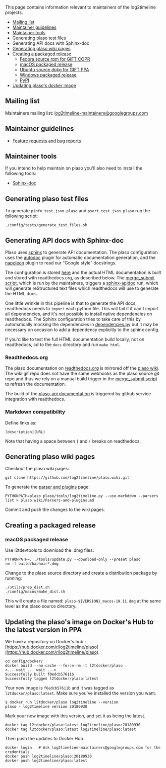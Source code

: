 This page contains information relevant to maintainers of the log2timeline projects.

* [Mailing list](https://github.com/log2timeline/l2tdocs/blob/master/process/Maintainers%20guide.md#mailing-list)
* [Maintainer guidelines](https://github.com/log2timeline/l2tdocs/blob/master/process/Maintainers%20guide.md#maintainer-guidelines)
* [Maintainer tools](https://github.com/log2timeline/l2tdocs/blob/master/process/Maintainers%20guide.md#maintainer-tools)
* Generating plaso test files
* Generating API docs with Sphinx-doc
* [Generating plaso wiki pages](https://github.com/log2timeline/l2tdocs/blob/master/process/Maintainers%20guide.md#generating-plaso-wiki-pages)
* [Creating a packaged release](https://github.com/log2timeline/l2tdocs/blob/master/process/Maintainers%20guide.md#creating-a-packaged-release)
  * [Fedora source rpm for GIFT COPR](https://github.com/log2timeline/l2tdocs/blob/master/process/GIFT%20COPR.md)
  * [macOS packaged release](https://github.com/log2timeline/l2tdocs/blob/master/process/Maintainers%20guide.md#macos-packaged-release)
  * [Ubuntu source dpkg for GIFT PPA](https://github.com/log2timeline/l2tdocs/blob/master/process/GIFT%20PPA.md)
  * [Windows packaged release](https://github.com/log2timeline/l2tdocs/blob/master/process/Packaging%20with%20pyinstaller.md)
  * [PyPI](https://github.com/log2timeline/l2tdocs/blob/master/process/PyPI.md)
* [Updating plaso's docker image](https://github.com/log2timeline/l2tdocs/blob/master/process/Maintainers%20guide.md#updating-the-plasos-image-on-dockers-hub-to-the-latest-version-in-ppa)

## Mailing list

Maintainers mailing list: log2timeline-maintainers@googlegroups.com

## Maintainer guidelines

* [Feature requests and bug reports](https://github.com/log2timeline/plaso/wiki/Feature-requests-and-bug-reports)

## Maintainer tools

If you intend to help maintain on plaso you'll also need to install the following tools:

* [Sphinx-doc](https://github.com/log2timeline/l2tdocs/blob/master/process/Installing%20sphinx-doc.md)

## Generating plaso test files

To generate `pinfo_test.json.plaso` and `psort_test.json.plaso` run the following script:
```
./config/tests/generate_test_files.sh
```

## Generating API docs with Sphinx-doc

Plaso uses [sphinx](http://sphinx-doc.org/) to generate API documentation. The plaso configuration uses the [autodoc](http://sphinx-doc.org/ext/autodoc.html) plugin for automatic documentation generation, and the [napoleon](http://sphinxcontrib-napoleon.readthedocs.org/en/latest/sphinxcontrib.napoleon.html) plugin to read our “Google style” docstrings. 

The configuration is stored [here](https://github.com/log2timeline/plaso/blob/master/docs/conf.py) and the actual HTML documentation is built and stored with readthedocs.org, as described below.
The [merge_submit script](https://github.com/log2timeline/plaso/blob/master/utils/merge_submit.sh), which is run by the maintainers, triggers a [sphinx-apidoc](http://sphinx-doc.org/man/sphinx-apidoc.html) run, which will generate reStructured text files which readthedocs will use to generate the HTML docs. 

One little wrinkle in this pipeline is that to generate the API docs, readthedocs needs to `import` each python file. This will fail if it can't import all dependencies, and it's not possible to install native dependencies on readthedocs. The Sphinx configuration tries to take care of this by automatically mocking the dependencies in [dependencies.py](https://github.com/log2timeline/plaso/blob/master/plaso/dependencies.py) but it may be necessary on occasion to add a dependency explicitly to the sphinx config.

If you'd like to test the full HTML documentation build locally, not on readthedocs, cd to the ```docs``` directory and run ```make html```.

### Readthedocs.org

The plaso documentation on [readthedocs.org](https://readthedocs.org/projects/plaso/) is mirrored off the [plaso wiki](https://github.com/log2timeline/plaso/wiki). The wiki git repo does not have the same webhooks as the plaso source git repo and thus we rely on a manual build trigger in the [merge_submit script](https://github.com/log2timeline/plaso/blob/master/utils/merge_submit.sh) to refresh the documentation.

The build of the [plaso-api documentation](https://readthedocs.org/projects/plaso-api/) is triggered by github service integration with readthedocs.

### Markdown compatibility

Define links as:
```
[description](URL)
```
Note that having a space between `]` and `(` breaks on readthedocs.

## Generating plaso wiki pages

Checkout the plaso wiki pages:
```
git clone https://github.com/log2timeline/plaso.wiki.git
```

To generate the [parser and plugins](https://github.com/log2timeline/plaso/wiki/Parsers-and-plugins) page:
```
PYTHONPATH=plaso plaso/tools/log2timeline.py --use-markdown --parsers list > plaso.wiki/Parsers-and-plugins.md
```

Commit and push the changes to the wiki pages.

## Creating a packaged release
### macOS packaged release

Use l2tdevtools to download the .dmg files:
```
PYTHONPATH=. ./tools/update.py --download-only --preset plaso
rm -f build/hachoir*.dmg
```

Change to the plaso source directory and create a distribution package by running:
```
./utils/prep_dist.sh
./config/macos/make_dist.sh
```

This will create a file named: `plaso-${VERSION}_macos-10.11.dmg` at the same level as the plaso source directory.

## Updating the plaso's image on Docker's Hub to the latest version in PPA

We have a repository on Docker's hub : [https://hub.docker.com/r/log2timeline/plaso](https://hub.docker.com/r/log2timeline/plaso).

```
cd config/docker/
docker build --no-cache --force-rm -t l2tdocker/plaso .
<... wait ... wait ...>
Successfully built f0edcb57611b
Successfully tagged l2tdocker/plaso:latest
```
Your new image is `f0edcb57611b` and it was tagged as `l2tdocker/plaso:latest`. Make sure you've installed the version you want.
```
$ docker run l2tdocker/plaso log2timeline --version
plaso - log2timeline version 20180930
```
Mark your new image with this version, and set it as being the latest.
```
docker tag l2tdocker/plaso:latest log2timeline/plaso:20180930
docker tag l2tdocker/plaso:latest log2timeline/plaso:latest
```
Then push the updates to Docker Hub.
```
docker login   # Ask log2timeline-maintainers@googlegroups.com for the credentials
docker push log2timeline/plaso:20180930
docker push log2timeline/plaso:latest
```

